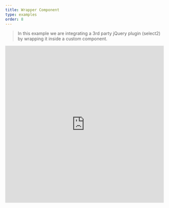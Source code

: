```yaml
---
title: Wrapper Component
type: examples
order: 8
---
```


> In this example we are integrating a 3rd party jQuery plugin (select2) by wrapping it inside a custom component.

<iframe width="100%" height="500" src="https://jsfiddle.net/morcs/anvadawu/embedded/result,html,js,css" allowfullscreen="allowfullscreen" frameborder="0"></iframe>
